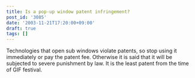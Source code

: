 ```yaml
---
title: Is a pop-up window patent infringement?
post_id: '3085'
date: '2003-11-21T17:20:00+09:00'
draft: true
tags: []
---
```


Technologies that open sub windows violate patents, so stop using it immediately or pay the patent fee. Otherwise it is said that it will be subjected to severe punishment by law. It is the least patent from the time of GIF festival.
